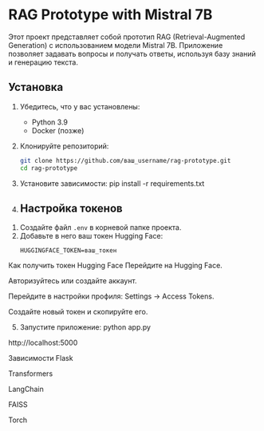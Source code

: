 # RAG Prototype with Mistral 7B

Этот проект представляет собой прототип RAG (Retrieval-Augmented Generation) с использованием модели Mistral 7B. Приложение позволяет задавать вопросы и получать ответы, используя базу знаний и генерацию текста.

## Установка

1. Убедитесь, что у вас установлены:
   - Python 3.9 
   - Docker (позже)

2. Клонируйте репозиторий:
   ```bash
   git clone https://github.com/ваш_username/rag-prototype.git
   cd rag-prototype

3. Установите зависимости:
   pip install -r requirements.txt
4. ## Настройка токенов

1) Создайте файл `.env` в корневой папке проекта.
2) Добавьте в него ваш токен Hugging Face:
   ```plaintext
   HUGGINGFACE_TOKEN=ваш_токен
   
Как получить токен Hugging Face
Перейдите на Hugging Face.

Авторизуйтесь или создайте аккаунт.

Перейдите в настройки профиля: Settings → Access Tokens.

Создайте новый токен и скопируйте его.

5. Запустите приложение:
    python app.py

http://localhost:5000

Зависимости
Flask

Transformers

LangChain

FAISS

Torch